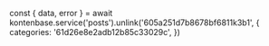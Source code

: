const { data, error } = await kontenbase.service('posts').unlink('605a251d7b8678bf6811k3b1', {
  categories: '61d26e8e2adb12b85c33029c',
})
